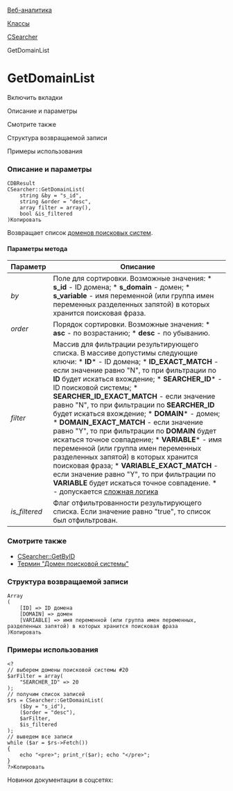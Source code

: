 [Веб-аналитика](/api_help/statistic/index.php)

[Классы](/api_help/statistic/classes/index.php)

[CSearcher](/api_help/statistic/classes/csearcher/index.php)

GetDomainList

GetDomainList
=============

Включить вкладки

Описание и параметры

Смотрите также

Структура возвращаемой записи

Примеры использования

### Описание и параметры

```
CDBResult
CSearcher::GetDomainList(
	string &by = "s_id",
	string &order = "desc",
	array filter = array(),
	bool &is_filtered
)Копировать
```

Возвращает список [доменов поисковых систем](/api_help/statistic/terms.php#search_domain).

#### Параметры метода

| Параметр | Описание |
| --- | --- |
| *by* | Поле для сортировки. Возможные значения:  * **s\_id** - ID домена; * **s\_domain** - домен; * **s\_variable** - имя переменной (или группа имен переменных разделенных запятой) в которых хранится поисковая фраза. |
| *оrder* | Порядок сортировки. Возможные значения:  * **asc** - по возрастанию; * **desc** - по убыванию. |
| *filter* | Массив для фильтрации результирующего списка. В массиве допустимы следующие ключи:  * **ID**\* - ID домена; * **ID\_EXACT\_MATCH** - если значение равно "N", то при фильтрации по **ID** будет искаться вхождение; * **SEARCHER\_ID**\* - ID поисковой системы; * **SEARCHER\_ID\_EXACT\_MATCH** - если значение равно "N", то при фильтрации по **SEARCHER\_ID** будет искаться вхождение; * **DOMAIN**\* - домен; * **DOMAIN\_EXACT\_MATCH** - если значение равно "Y", то при фильтрации по **DOMAIN** будет искаться точное совпадение; * **VARIABLE**\* - имя переменной (или группа имен переменных разделенных запятой) в которых хранится поисковая фраза; * **VARIABLE\_EXACT\_MATCH** - если значение равно "Y", то при фильтрации по **VARIABLE** будет искаться точное совпадение.  \* - допускается [сложная логика](/api_help/main/general/filter.php) |
| *is\_filtered* | Флаг отфильтрованности результирующего списка. Если значение равно "true", то список был отфильтрован. |

### Смотрите также

* [CSearcher::GetByID](/api_help/statistic/classes/csearcher/getbyid.php)
* [Термин "Домен поисковой системы"](/api_help/statistic/terms.php#search_domain)

### Структура возвращаемой записи

```
Array
(
	[ID] => ID домена
	[DOMAIN] => домен
	[VARIABLE] => имя переменной (или группа имен переменных, разделенных запятой) в которых хранится поисковая фраза
)Копировать
```

### Примеры использования

```
<?
// выберем домены поисковой системы #20
$arFilter = array(
	"SEARCHER_ID" => 20
);
// получим список записей
$rs = CSearcher::GetDomainList(
	($by = "s_id"), 
	($order = "desc"), 
	$arFilter, 
	$is_filtered
);
// выведем все записи
while ($ar = $rs->Fetch())
{
	echo "<pre>"; print_r($ar); echo "</pre>";    
}
?>Копировать
```

Новинки документации в соцсетях: